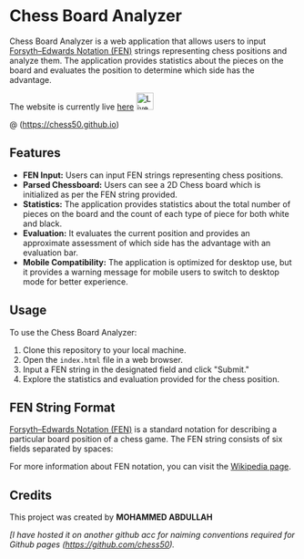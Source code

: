 # Chess Board Analyzer

Chess Board Analyzer is a web application that allows users to input [Forsyth–Edwards Notation (FEN)](https://en.wikipedia.org/wiki/Forsyth%E2%80%93Edwards_Notation) strings representing chess positions and analyze them. The application provides statistics about the pieces on the board and evaluates the position to determine which side has the advantage.

The website is currently live [here](https://chess50.github.io) <img src="https://media.tenor.com/yjOrdcOkLPUAAAAi/green-dot.gif" alt="Live" width="30" height="30" >

@ (https://chess50.github.io)

## Features

- **FEN Input:** Users can input FEN strings representing chess positions.
- **Parsed Chessboard:** Users can see a 2D Chess board which is initialized as per the FEN string provided.
- **Statistics:** The application provides statistics about the total number of pieces on the board and the count of each type of piece for both white and black.
- **Evaluation:** It evaluates the current position and provides an approximate assessment of which side has the advantage with an evaluation bar.
- **Mobile Compatibility:** The application is optimized for desktop use, but it provides a warning message for mobile users to switch to desktop mode for better experience.

## Usage

To use the Chess Board Analyzer:

1. Clone this repository to your local machine.
2. Open the `index.html` file in a web browser.
3. Input a FEN string in the designated field and click "Submit."
4. Explore the statistics and evaluation provided for the chess position.

## FEN String Format

[Forsyth–Edwards Notation (FEN)](https://en.wikipedia.org/wiki/Forsyth%E2%80%93Edwards_Notation) is a standard notation for describing a particular board position of a chess game. The FEN string consists of six fields separated by spaces:



For more information about FEN notation, you can visit the [Wikipedia page](https://en.wikipedia.org/wiki/Forsyth%E2%80%93Edwards_Notation).

## Credits

This project was created by **MOHAMMED ABDULLAH**  

*[I have hosted it on another github acc for naiming conventions required for Github pages (https://github.com/chess50).*

